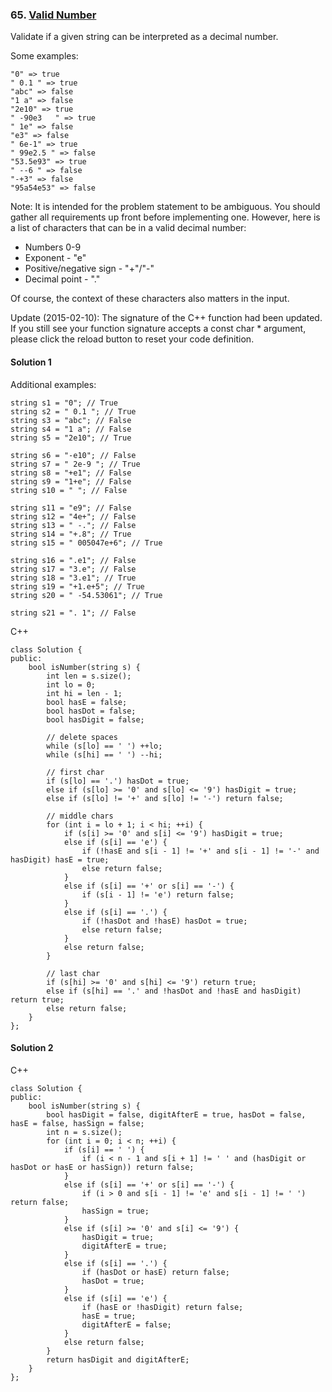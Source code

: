 ### 65\. [Valid Number](https://leetcode.com/problems/valid-number/)

Validate if a given string can be interpreted as a decimal number.

Some examples:
```
"0" => true
" 0.1 " => true
"abc" => false
"1 a" => false
"2e10" => true
" -90e3   " => true
" 1e" => false
"e3" => false
" 6e-1" => true
" 99e2.5 " => false
"53.5e93" => true
" --6 " => false
"-+3" => false
"95a54e53" => false
```

Note: It is intended for the problem statement to be ambiguous. You should gather all requirements up front before implementing one. However, here is a list of characters that can be in a valid decimal number:

* Numbers 0-9
* Exponent - "e"
* Positive/negative sign - "+"/"-"
* Decimal point - "."

Of course, the context of these characters also matters in the input.

Update (2015-02-10):
The signature of the C++ function had been updated. If you still see your function signature accepts a const char * argument, please click the reload button to reset your code definition.

#### Solution 1

Additional examples:

```
string s1 = "0"; // True
string s2 = " 0.1 "; // True
string s3 = "abc"; // False
string s4 = "1 a"; // False
string s5 = "2e10"; // True

string s6 = "-e10"; // False
string s7 = " 2e-9 "; // True
string s8 = "+e1"; // False
string s9 = "1+e"; // False
string s10 = " "; // False

string s11 = "e9"; // False
string s12 = "4e+"; // False
string s13 = " -."; // False
string s14 = "+.8"; // True
string s15 = " 005047e+6"; // True

string s16 = ".e1"; // False
string s17 = "3.e"; // False
string s18 = "3.e1"; // True
string s19 = "+1.e+5"; // True
string s20 = " -54.53061"; // True

string s21 = ". 1"; // False
```

C++

```
class Solution {
public:
    bool isNumber(string s) {
        int len = s.size();
        int lo = 0;
        int hi = len - 1;
        bool hasE = false;
        bool hasDot = false;
        bool hasDigit = false;
        
        // delete spaces
        while (s[lo] == ' ') ++lo;
        while (s[hi] == ' ') --hi;
        
        // first char
        if (s[lo] == '.') hasDot = true;
        else if (s[lo] >= '0' and s[lo] <= '9') hasDigit = true;
        else if (s[lo] != '+' and s[lo] != '-') return false;
        
        // middle chars
        for (int i = lo + 1; i < hi; ++i) {
            if (s[i] >= '0' and s[i] <= '9') hasDigit = true;
            else if (s[i] == 'e') {
                if (!hasE and s[i - 1] != '+' and s[i - 1] != '-' and hasDigit) hasE = true;
                else return false;
            }
            else if (s[i] == '+' or s[i] == '-') {
                if (s[i - 1] != 'e') return false;
            }
            else if (s[i] == '.') {
                if (!hasDot and !hasE) hasDot = true;
                else return false;
            }
            else return false;
        }
        
        // last char
        if (s[hi] >= '0' and s[hi] <= '9') return true;
        else if (s[hi] == '.' and !hasDot and !hasE and hasDigit) return true;
        else return false;
    }
};
```

#### Solution 2

C++

```
class Solution {
public:
    bool isNumber(string s) {
        bool hasDigit = false, digitAfterE = true, hasDot = false, hasE = false, hasSign = false;
        int n = s.size();
        for (int i = 0; i < n; ++i) {
            if (s[i] == ' ') {
                if (i < n - 1 and s[i + 1] != ' ' and (hasDigit or hasDot or hasE or hasSign)) return false;
            } 
            else if (s[i] == '+' or s[i] == '-') {
                if (i > 0 and s[i - 1] != 'e' and s[i - 1] != ' ') return false;
                hasSign = true;
            } 
            else if (s[i] >= '0' and s[i] <= '9') {
                hasDigit = true;
                digitAfterE = true;
            } 
            else if (s[i] == '.') {
                if (hasDot or hasE) return false;
                hasDot = true;
            } 
            else if (s[i] == 'e') {
                if (hasE or !hasDigit) return false;
                hasE = true;
                digitAfterE = false;
            } 
            else return false;
        }
        return hasDigit and digitAfterE;
    }
};
```
